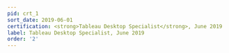 ```yaml
---
pid: crt_1
sort_date: 2019-06-01
certification: <strong>Tableau Desktop Specialist</strong>, June 2019
label: Tableau Desktop Specialist, June 2019
order: '2'
---
```


